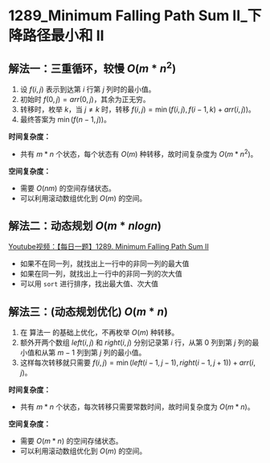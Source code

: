 # 1289_Minimum Falling Path Sum II_下降路径最小和  II

## 解法一：三重循环，较慢 $O(m * n^2)$

1. 设 $f(i, j)$ 表示到达第 $i$ 行第 $j$ 列时的最小值。
2. 初始时 $f(0, j) = arr(0, j)$，其余为正无穷。
3. 转移时，枚举 $k$，当 $j \neq k$ 时，转移 $f(i, j) = \min(f(i, j), f(i - 1, k) + arr(i, j))$。
4. 最终答案为 $\min(f(n - 1, j))$。

**时间复杂度：**

- 共有 $m*n$ 个状态，每个状态有 $O(m)$ 种转移，故时间复杂度为 $O(m*n^2)$。

**空间复杂度：**

- 需要 $O(nm)$ 的空间存储状态。
- 可以利用滚动数组优化到 $O(m)$ 的空间。

## 解法二：动态规划 $O(m*nlogn)$

[Youtube视频：【每日一题】1289. Minimum Falling Path Sum II](https://youtu.be/euD2WFdUp6U)

- 如果不在同一列，就找出上一行中的非同一列的最大值
- 如果在同一列，就找出上一行中的非同一列的次大值
- 可以用 `sort` 进行排序，找出最大值、次大值

## 解法三：(动态规划优化)  $O(m*n)$

1. 在 算法一 的基础上优化，不再枚举 $O(m)$ 种转移。
2. 额外开两个数组 $left(i, j)$ 和 $right(i, j)$ 分别记录第 $i$ 行，从第 $0$ 列到第 $j$ 列的最小值和从第 $m - 1$ 列到第 $j$ 列的最小值。
3. 这样每次转移就只需要 $f(i, j) = \min(left(i - 1, j - 1), right(i - 1, j + 1)) + arr(i, j)$。

**时间复杂度：**

- 共有 $m*n$ 个状态，每次转移只需要常数时间，故时间复杂度为 $O(m*n)$。

**空间复杂度：**

- 需要 $O(m*n)$ 的空间存储状态。
- 可以利用滚动数组优化到 $O(m)$ 的空间。

